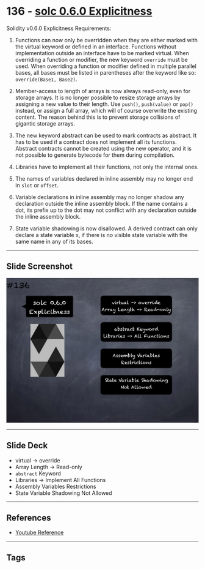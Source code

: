 # 136 - [solc 0.6.0 Explicitness](solc%200.6.0%20Explicitness.md)
Solidity v0.6.0 Explicitness Requirements:

1.  Functions can now only be overridden when they are either marked with the virtual keyword or defined in an interface. Functions without implementation outside an interface have to be marked virtual. When overriding a function or modifier, the new keyword `override` must be used. When overriding a function or modifier defined in multiple parallel bases, all bases must be listed in parentheses after the keyword like so: `override(Base1, Base2)`.
    
2.  Member-access to length of arrays is now always read-only, even for storage arrays. It is no longer possible to resize storage arrays by assigning a new value to their length. Use `push()`, `push(value)` or `pop()` instead, or assign a full array, which will of course overwrite the existing content. The reason behind this is to prevent storage collisions of gigantic storage arrays.
    
3.  The new keyword abstract can be used to mark contracts as abstract. It has to be used if a contract does not implement all its functions. Abstract contracts cannot be created using the new operator, and it is not possible to generate bytecode for them during compilation.
    
4.  Libraries have to implement all their functions, not only the internal ones.
    
5.  The names of variables declared in inline assembly may no longer end in `slot` or `offset`.
    
6.  Variable declarations in inline assembly may no longer shadow any declaration outside the inline assembly block. If the name contains a dot, its prefix up to the dot may not conflict with any declaration outside the inline assembly block.
    
7.  State variable shadowing is now disallowed. A derived contract can only declare a state variable x, if there is no visible state variable with the same name in any of its bases.

___
## Slide Screenshot
![136.png](../images/solidity201/136.png)
___
## Slide Deck
- virtual -> override
- Array Length -> Read-only
- `abstract` Keyword
- Libraries -> Implement All Functions
- Assembly Variables Restrictions
- State Variable Shadowing Not Allowed
___
## References
- [Youtube Reference](https://youtu.be/TqMIbouwePE?t=1574)
___
## Tags